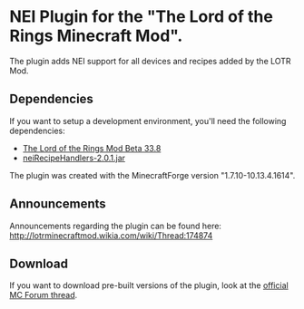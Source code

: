 # NEI Plugin for the "The Lord of the Rings Minecraft Mod".
The plugin adds NEI support for all devices and recipes added by the LOTR Mod.
## Dependencies
If you want to setup a development environment, you'll need the following dependencies:
- [The Lord of the Rings Mod Beta 33.8](http://www.mediafire.com/file/kcp1k2fvfkahd00/)
- [neiRecipeHandlers-2.0.1.jar](https://github.com/CraftedMods/nei-recipe-handlers)

The plugin was created with the MinecraftForge version "1.7.10-10.13.4.1614".
## Announcements
Announcements regarding the plugin can be found here: http://lotrminecraftmod.wikia.com/wiki/Thread:174874
## Download
If you want to download pre-built versions of the plugin, look at the [official MC Forum thread](http://www.minecraftforum.net/forums/mapping-and-modding/minecraft-mods/wip-mods/2563743-1-7-10-nei-plugin-for-the-lord-of-the-rings-mod).
